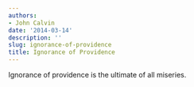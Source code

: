 ```yaml
---
authors:
- John Calvin
date: '2014-03-14'
description: ''
slug: ignorance-of-providence
title: Ignorance of Providence
---
```

Ignorance of providence is the ultimate of all miseries.




